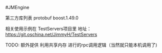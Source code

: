 #JMEngine

第三方库列表
protobuf
boost.1.49.0

相关使用示例在 TestServers项目里
地址： https://git.oschina.net/JimmyH/TestServers

TODO:
额外提供 利用共享内存 进行的rpc调用逻辑（当然就只能本机调用了)